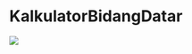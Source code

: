 # KalkulatorBidangDatar
 
 <img src="https://media.discordapp.net/attachments/986154356304932884/1032318622380593212/Screenshot_20221019-213513_KalkulatorBidangDatar.jpg?width=304&height=676" data-canonical-src="https://media.discordapp.net/attachments/986154356304932884/1032318622380593212/Screenshot_20221019-213513_KalkulatorBidangDatar.jpg?width=304&height=676" style="max-width:100%;">
